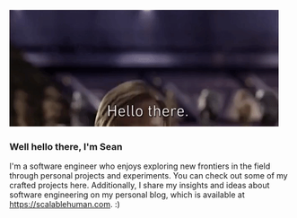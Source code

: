 ![plot](./obi-gif.gif)

### Well hello there, I'm Sean

I'm a software engineer who enjoys exploring new frontiers in the field through personal projects and experiments. You can check out some of my crafted projects here. Additionally, I share my insights and ideas about software engineering on my personal blog, which is available at https://scalablehuman.com. :)


